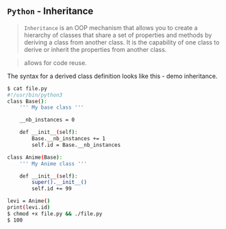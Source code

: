 ## `Python` - Inheritance

> `Inheritance` is an OOP mechanism that allows you to create a hierarchy of classes that share a set of properties and methods by deriving a class from another class. It is the capability of one class to derive or inherit the properties from another class.

> allows for code reuse.	 	  

The syntax for a derived class definition looks like this - demo inheritance.

```bash
$ cat file.py
#!/usr/bin/python3
class Base():
    ''' My base class '''

    __nb_instances = 0

    def __init__(self):
        Base.__nb_instances += 1
        self.id = Base.__nb_instances

class Anime(Base):
    ''' My Anime class '''

    def __init__(self):
        super().__init__()
        self.id += 99

levi = Anime()
print(levi.id)
$ chmod +x file.py && ./file.py
$ 100
```
